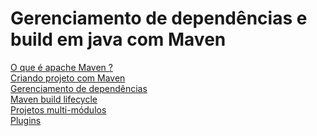 # Gerenciamento de dependências e build em java com Maven

[O que é apache Maven ?](/Arquivos/Conteudo/4%20-%20Programa%C3%A7%C3%A3o%20orientada%20a%20objetos/4.5.1%20Maven.md)<br>
[Criando projeto com Maven](/Arquivos/Conteudo/4%20-%20Programa%C3%A7%C3%A3o%20orientada%20a%20objetos/4.5.2%20Criando%20projeto%20maven.md)<br>
[Gerenciamento de dependências ](/Arquivos/Conteudo/4%20-%20Programa%C3%A7%C3%A3o%20orientada%20a%20objetos/4.5.3%20Gerenciamento%20de%20dependencias.md)<br>
[Maven build lifecycle](/Arquivos/Conteudo/4%20-%20Programa%C3%A7%C3%A3o%20orientada%20a%20objetos/4.5.4%20Maven%20build%20lifecycle.md)<br>
[Projetos multi-módulos](/Arquivos/Conteudo/4%20-%20Programa%C3%A7%C3%A3o%20orientada%20a%20objetos/4.5.5%20Projetos%20muilt%20modulos.md)<br>
[Plugins](/Arquivos/Conteudo/4%20-%20Programa%C3%A7%C3%A3o%20orientada%20a%20objetos/4.5.6%20Plugins.md)

